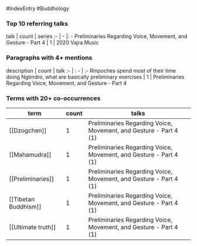 #IndexEntry #Buddhology

### Top 10 referring talks
talk | count | series
:- | - |: -
<a data-href="Preliminaries Regarding Voice, Movement, and Gesture - Part 4" class="internal-link">Preliminaries Regarding Voice, Movement, and Gesture - Part 4</a> | 1 | <a data-href="2020 Vajra Music" class="internal-link">2020 Vajra Music</a>

### Paragraphs with 4+ mentions
description | count | talk
:- | : - | :-
<a aria-label-position="top" aria-label="Preliminaries Regarding Voice, Movement, and Gesture - Part 4 > Rinpoches spend most of their time doing Ngöndro what are basically preliminary exercises" data-href="Preliminaries Regarding Voice, Movement, and Gesture - Part 4#Rinpoches spend most of their time doing Ngöndro what are basically preliminary exercises" class="internal-link">Rinpoches spend most of their time doing Ngöndro, what are basically preliminary exercises</a> | 1 | <a data-href="Preliminaries Regarding Voice, Movement, and Gesture - Part 4" class="internal-link">Preliminaries Regarding Voice, Movement, and Gesture - Part 4</a>

### Terms with 20+ co-occurrences
term | count | talks
-|-|-
[[Dzogchen]] | 1 | <span class="counts"><a data-href="Preliminaries Regarding Voice, Movement, and Gesture - Part 4" class="internal-link">Preliminaries Regarding Voice, Movement, and Gesture - Part 4</a> (1)</span> 
[[Mahamudra]] | 1 | <span class="counts"><a data-href="Preliminaries Regarding Voice, Movement, and Gesture - Part 4" class="internal-link">Preliminaries Regarding Voice, Movement, and Gesture - Part 4</a> (1)</span> 
[[Preliminaries]] | 1 | <span class="counts"><a data-href="Preliminaries Regarding Voice, Movement, and Gesture - Part 4" class="internal-link">Preliminaries Regarding Voice, Movement, and Gesture - Part 4</a> (1)</span> 
[[Tibetan Buddhism]] | 1 | <span class="counts"><a data-href="Preliminaries Regarding Voice, Movement, and Gesture - Part 4" class="internal-link">Preliminaries Regarding Voice, Movement, and Gesture - Part 4</a> (1)</span> 
[[Ultimate truth]] | 1 | <span class="counts"><a data-href="Preliminaries Regarding Voice, Movement, and Gesture - Part 4" class="internal-link">Preliminaries Regarding Voice, Movement, and Gesture - Part 4</a> (1)</span> 

